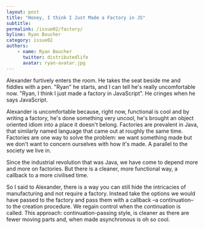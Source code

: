 ```yaml
---
layout: post
title: "Honey, I think I Just Made a Factory in JS"
subtitle:
permalink: /issue02/factory/
byline: Ryan Boucher
category: issue02
authors:
    - name: Ryan Boucher
      twitter: distributedlife
      avatar: ryan-avatar.jpg
---
```

Alexander furtively enters the room. He takes the seat beside me and fiddles with a pen. "Ryan" he starts, and I can tell he's really uncomfortable now. "Ryan, I think I just made a factory in JavaScript". He cringes when he says JavaScript.

Alexander is uncomfortable because, right now, functional is cool and by writing a factory, he's done something very uncool, he's brought an object oriented idiom into a place it doesn't belong. Factories are prevalent in Java, that similarly named language that came out at roughly the same time. Factories are one way to solve the problem: we want something made but we don't want to concern ourselves with how it's made. A parallel to the society we live in.

Since the industrial revolution that was Java, we have come to depend more and more on factories. But there is a cleaner, more functional way, a callback to a more civilised time.

So I said to Alexander, there is a way you can still hide the intricacies of manufacturing and not require a factory. Instead take the options we would have passed to the factory and pass them with a callback –a continuation– to the creation procedure. We regain control when the continuation is called. This approach: continuation-passing style, is cleaner as there are fewer moving parts and, when made asynchronous is oh so cool.
